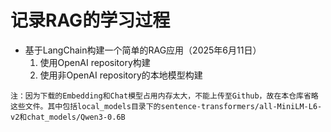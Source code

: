 # 记录RAG的学习过程

- 基于LangChain构建一个简单的RAG应用（2025年6月11日）
  1. 使用OpenAI repository构建
  2. 使用非OpenAI repository的本地模型构建

`注：因为下载的Embedding和Chat模型占用内存太大，不能上传至Github，故在本仓库省略这些文件。其中包括local_models目录下的sentence-transformers/all-MiniLM-L6-v2和chat_models/Qwen3-0.6B`